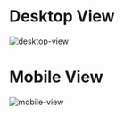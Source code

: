 # Desktop View
![desktop-view](https://github.com/karanshergill/Recepie-Page/assets/83878909/1298a6ea-e29c-4bf6-a602-b9138f18a956)

# Mobile View
![mobile-view](https://github.com/karanshergill/Recepie-Page/assets/83878909/6c271632-d9d1-4cad-b1f2-4e497c953cb4)
